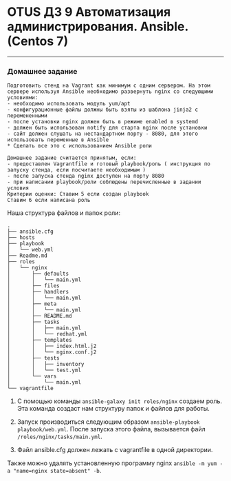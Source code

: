 # OTUS ДЗ 9 Автоматизация администрирования. Ansible.  (Centos 7)
-----------------------------------------------------------------------
### Домашнее задание

    Подготовить стенд на Vagrant как минимум с одним сервером. На этом сервере используя Ansible необходимо развернуть nginx со следующими условиями:
    - необходимо использовать модуль yum/apt
    - конфигурационные файлы должны быть взяты из шаблона jinja2 с перемененными
    - после установки nginx должен быть в режиме enabled в systemd
    - должен быть использован notify для старта nginx после установки
    - сайт должен слушать на нестандартном порту - 8080, для этого использовать переменные в Ansible
    * Сделать все это с использованием Ansible роли

    Домашнее задание считается принятым, если:
    - предоставлен Vagrantfile и готовый playbook/роль ( инструкция по запуску стенда, если посчитаете необходимым )
    - после запуска стенда nginx доступен на порту 8080
    - при написании playbook/роли соблюдены перечисленные в задании условия
    Критерии оценки: Ставим 5 если создан playbook
    Ставим 6 если написана роль

Наша структура файлов и папок роли:
```
.
├── ansible.cfg
├── hosts
├── playbook
│   └── web.yml
├── Readme.md
├── roles
│   └── nginx
│       ├── defaults
│       │   └── main.yml
│       ├── files
│       ├── handlers
│       │   └── main.yml
│       ├── meta
│       │   └── main.yml
│       ├── README.md
│       ├── tasks
│       │   ├── main.yml
│       │   └── redhat.yml
│       ├── templates
│       │   ├── index.html.j2
│       │   └── nginx.conf.j2
│       ├── tests
│       │   ├── inventory
│       │   └── test.yml
│       └── vars
│           └── main.yml
└── vagrantfile
```

1. С помощью команды ```ansible-galaxy init roles/nginx``` создаем роль. Эта команда создаст нам структуру папок и файлов для работы.

2. Запуск производиться следующим образом ```ansible-playbook playbook/web.yml```. После запуска этого файла, вызывается файл ```/roles/nginx/tasks/main.yml```.

3. Файл ansible.cfg должен лежать с vagrantfile в одной директории.

Также можно удалять установленную программу nginx ```ansible -m yum -a "name=nginx state=absent" -b```.